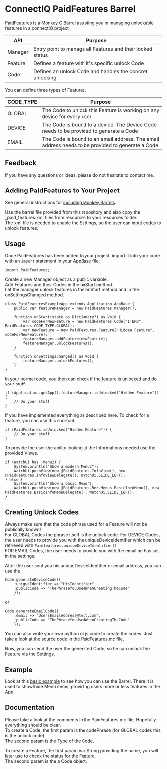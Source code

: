 # ConnectIQ PaidFeatures Barrel
PaidFeatures is a Monkey C Barrel assisting you in managing unlockable features in a connectIQ project

| API     | Purpose                                                        |
| ------- | -------------------------------------------------------------- |
| Manager | Entry point to manage all Features and their locked status     |
| Feature | Defines a feature with it's specific unlock Code               |
| Code    | Defines an unlock Code and handles the concret unlocking       |

You can define three types of Features.

| CODE_TYPE | Purpose                                                                                          |
| --------- | ------------------------------------------------------------------------------------------------ |
| GLOBAL    | The Code to unlock this Feature is working on any device for every user                          |
| DEVICE    | The Code is bound to a device. The Device Code needs to be provided to generate a Code           |
| EMAIL     | The Code is bound to an email address. The email address needs to be provided to generate a Code |

## Feedback
If you have any questions or ideas, please do not hesitate to contact me.

## Adding PaidFeatures to Your Project
See general instructions for [including Monkey Barrels](https://developer.garmin.com/connect-iq/core-topics/shareable-libraries/#shareablelibraries).

Use the barrel file provided from this repository and also copy the _paid_features.xml files from resources to your resources folder.  
The xml file is needed to enable the Settings, so the user can input codes to unlock features.

## Usage
Once PaidFeatures has been added to your project, import it into your code with an `import` statement in your AppBase file:

```
import PaidFeatures;
```

Create a new Manager object as a public variable.  
Add Features and their Codes in the onStart method.  
Let the manager unlock features in the onStart method and in the onSettingsChanged method.  

```
class PaidFeaturesExampleApp extends Application.AppBase {
    public var featureManager = new PaidFeatures.Manager();
    
    function onStart(state as Dictionary?) as Void {
        var codeForNewFeature = new PaidFeatures.Code("ITEM3", PaidFeatures.CODE_TYPE.GLOBAL);
        var newFeature = new PaidFeatures.Feature("Hidden Feature", codeForNewFeature);
        featureManager.addFeature(newFeature);
        featureManager.unlockFeatures();
    }

    function onSettingsChanged() as Void {
        featureManager.unlockFeatures();
    }
}
```

In your normal code, you then can check if the feature is unlocked and do your stuff.

```
if (Application.getApp().featureManager.isUnlocked("Hidden Feature")) {
    // Do your stuff
}
```

If you have implemented everything as described here. To check for a feature, you can use this shortcut:
```
if (PaidFeatures.isUnlocked("Hidden Feature")) {
    // Do your stuff
}
```
To provide the user the ability looking at the Informations needed use the provided Views.
```
if (WatchUi has :Menu2) {
    System.println("Show a modern Menu2");
    WatchUi.pushView(new @PaidFeatures.InfoView(), new @PaidFeatures.InfoViewDelegate(), WatchUi.SLIDE_LEFT);
} else {
    System.println("Show a basic Menu");
    WatchUi.pushView(new @PaidFeatures.Rez.Menus.BasicInfoMenu(), new PaidFeatures.BasicInfoMenuDelegate(), WatchUi.SLIDE_LEFT);
}
```

## Creating Unlock Codes
Always make sure that the code phrase used for a Feature will not be publically known!  
For GLOBAL Codes the phrase itself is the unlock code.
For DEVICE Codes, the user needs to provide you with the uniqueDeviceIdentifier which can be retrieved with `Paidfeatures.uniqueDeviceIdentifier()`  
FOR EMAIL Codes, the user needs to provide you with the email he has set in the settings.
  
After the user sent you his uniqueDeviceIdentifier or email address, you can use the  
```
Code.generateDeviceCode({
    :uniqueIdentifier => "HisIdentifier", 
    :publicCode => "ThePhraseYouUsedWhenCreatingTheCode"
    });
```
or 
```
Code.generateEmailCode({
    :email => "UsersEmailAddress@test.com",
    :publicCode => "ThePhraseYouUsedWhenCreatingTheCode"
    });
``` 
You can also write your own python or js code to create the codes. Just take a look at the source code in the PaidFeatures.mc file.  
  
Now, you can send the user the generated Code, so he can unlock the Feature via the Settings.
## Example
Look at this [basic example](https://github.com/Remoh007/connectiq-paidFeatures-example) to see how you can use the Barrel.
There it is used to show/hide Menu items, providing users more or less features in the App.

## Documentation
Please take a look at the comments in the PaidFeatures.mc file. Hopefully everything should be clear.  
To create a Code, the first param is the codePhrase (for GLOBAL codes this is the unlock code).  
The second param is the Type of the Code.  
  
To create a Feature, the first param is a String providing the name, you will later use to check the status for the Feature.  
The second param is the a Code object.

